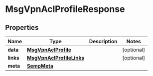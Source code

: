 

# MsgVpnAclProfileResponse


## Properties

| Name | Type | Description | Notes |
|------------ | ------------- | ------------- | -------------|
|**data** | [**MsgVpnAclProfile**](MsgVpnAclProfile.md) |  |  [optional] |
|**links** | [**MsgVpnAclProfileLinks**](MsgVpnAclProfileLinks.md) |  |  [optional] |
|**meta** | [**SempMeta**](SempMeta.md) |  |  |



